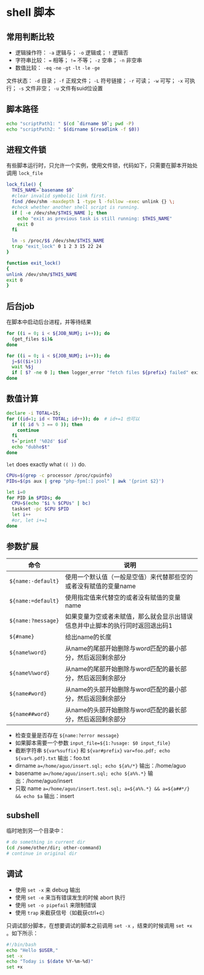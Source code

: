 # shell 脚本

## 常用判断比较
- 逻辑操作符：
`-a` 逻辑与；
`-o` 逻辑或；
`!` 逻辑否
- 字符串比较：
`=` 相等；
`!=` 不等；
`-z` 空串；
`-n` 非空串
- 数值比较：
`-eq`
`-ne`
`-gt`
`-lt`
`-le`
`-ge`

文件状态：
`-d` 目录；
`-f` 正规文件；
`-L` 符号链接；
`-r` 可读；
`-w` 可写；
`-x` 可执行；
`-s` 文件非空；
`-u` 文件有suid位设置

## 脚本路径
```sh
echo "scriptPath1: " $(cd `dirname $0`; pwd -P)
echo "scriptPath2: " $(dirname $(readlink -f $0))
```

## 进程文件锁
有些脚本运行时，只允许一个实例，使用文件锁，代码如下，只需要在脚本开始处调用 `lock_file`
```sh
lock_file() {
  THIS_NAME=`basename $0`
  #clear invalid symbolic link first.
  find /dev/shm -maxdepth 1 -type l -follow -exec unlink {} \;
  #check whether another shell script is running.
  if [ -e /dev/shm/$THIS_NAME ]; then
    echo "exit as previous task is still running: $THIS_NAME"
    exit 0
  fi

  ln -s /proc/$$ /dev/shm/$THIS_NAME
  trap "exit_lock" 0 1 2 3 15 22 24
}

function exit_lock()
{
unlink /dev/shm/$THIS_NAME
exit 0
}
```

## 后台job
在脚本中启动后台进程，并等待结果
```sh
for ((i = 0; i < ${JOB_NUM}; i++)); do
  (get_files $i)&
done

for ((i = 0; i < ${JOB_NUM}; i++)); do
  j=$(($i+1))
  wait %$j
  if [ $? -ne 0 ]; then logger_error "fetch files ${prefix} failed" exit -1 fi
done
```

## 数值计算
```sh
declare -i TOTAL=15;
for ((id=1; id < TOTAL; id++)); do  # id+=1 也可以
  if (( id % 3 == 0 )); then
    continue
  fi
  t=`printf '%02d' $id`
  echo "dubhe$t"
done
```

`let` does exactly what `(( ))` do.
```sh
CPUs=$(grep -c processor /proc/cpuinfo)
PIDs=$(ps aux | grep "php-fpm[:] pool" | awk '{print $2}')

let i=0
for PID in $PIDs; do
  CPU=$(echo "$i % $CPUs" | bc)
  taskset -pc $CPU $PID
  let i++
  #or, let i+=1
done
```
## 参数扩展
| 命令               | 说明                                                                          |
|--------------------|-------------------------------------------------------------------------------|
| `${name:-default}` | 使用一个默认值（一般是空值）来代替那些空的或者没有赋值的变量name              |
| `${name:=default}` | 使用指定值来代替空的或者没有赋值的变量name                                    |
| `${name:?message}` | 如果变量为空或者未赋值，那么就会显示出错误信息并中止脚本的执行同时返回退出码1 |
| `${#name}`         | 给出name的长度                                                                |
| `${name%word}`     | 从name的尾部开始删除与word匹配的最小部分，然后返回剩余部分                    |
| `${name%%word}`    | 从name的尾部开始删除与word匹配的最长部分，然后返回剩余部分                    |
| `${name#word}`     | 从name的头部开始删除与word匹配的最小部分，然后返回剩余部分                    |
| `${name##word}`    | 从name的头部开始删除与word匹配的最长部分，然后返回剩余部分                    |

- 检查变量是否存在 `${name:?error message}`
- 如果脚本需要一个参数 `input_file=${1:?usage: $0 input_file}`
- 截断字符串 `${var%suffix}` 和 `${var#prefix}`
`var=foo.pdf; echo ${var%.pdf}.txt` 输出：foo.txt
- dirname
`a=/home/aguo/insert.sql; echo ${a%/*}` 输出：/home/aguo
- basename
`a=/home/aguo/insert.sql; echo ${a%%.*}` 输出：/home/aguo/insert
- 只取 name
`a=/home/aguo/insert.test.sql; a=${a%%.*} && a=${a##*/} && echo $a` 输出：insert

## subshell
临时地到另一个目录中：
```sh
# do something in current dir
(cd /some/other/dir; other-command)
# continue in original dir
```

## 调试
- 使用 `set -x` 来 debug 输出
- 使用 `set -e` 来当有错误发生的时候 abort 执行
- 使用 `set -o pipefail` 来限制错误
- 使用 `trap` 来截获信号（如截获ctrl+c）

只调试部分脚本，在想要调试的脚本之前调用 `set -x` ，结束的时候调用 `set +x` 。如下所示：
```sh
#!/bin/bash
echo "Hello $USER,"
set -x
echo "Today is $(date %Y-%m-%d)"
set +x
```
